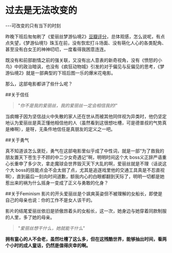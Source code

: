 # 过去是无法改变的

<!--create time: 2016-05-28 15:55:12
Author: <TODO: 维罗妮卡>


This file is created by Marboo<http://marboo.io> template file $MARBOO_HOME/.media/starts/default.md
本文件由 Marboo<http://marboo.io> 模板文件 $MARBOO_HOME/.media/starts/default.md 创建
-->

---可改变的只有当下的时刻

昨晚下班后匆匆刷了《爱丽丝梦游仙境2》[豆瓣评分](https://movie.douban.com/subject/21441132/)，总体观感，怎么说呢，有点点失望，《梦游仙境1》珠玉在前，没有恢宏打斗场面、没有萌化人心的各类配角、甚至没有白女王的神神叨叨，一度看得我困意连连。

既没有和前部剧情之前的强关联，又没有出人意表的新奇视角，没有《愤怒的小鸟》中的政治暗讽，也没有《疯狂动物城》引发的对于偏见与反偏见的思考，《梦游仙境2》就是一部典型的下班后图一乐的爆米花电影。

那么，这部电影都讲了些什么呢？

##关于信任

> "*你不是我的爱丽丝，我的爱丽丝一定会相信我的!*"

当疯帽子因为坚信战火中失散的家人还在世从而被其他同伴视为异类时，他仍坚定地认为爱丽丝是真正懂他相信他的人（虽然看到这很想吐槽，可是德普叔的气势真是棒啊），是呀，无条件地信任是真朋友的定义之一吧。



##关于勇气

真不知道该怎么褒贬，勇气在这部电影里似乎成了中性词，就是一部“为了救我的朋友置天下苍生于不顾的中二少女奇遇记”啊，明明时间这个大 boss义正辞严语重心长重申了多少次，拿走魔球会世界毁灭天下大乱的啊，爱丽丝就是不理（话说这个大 boss的技能点会不会太弱了点，尤其是追逐戏里他的交通工具真是不忍直视啊），直到最后一刻向时间道歉，额我内心的白眼都翻到天际了，明明一切都是她惹出来的祸为什么摇身一变成了正义与勇敢的化身？




##关于Feminism
影片的开头爱丽丝是个飒爽英姿但不被理解的女船长，即使是自己的母亲也说：你的工作不是女人该干的。

影片的结尾爱丽丝依旧是骄傲昂着头的女船长，这一次，她身边与她穿着同款制服的人里，多了她的母亲。

> "*爱丽丝想干什么，她就能干什么*" 
  


**拥有童心的人不会老，虽然吐槽了这么多，但在这残酷世界，能够抽出时间，看两个小时的成人童话，仍然是值得庆幸的啊。**

  


